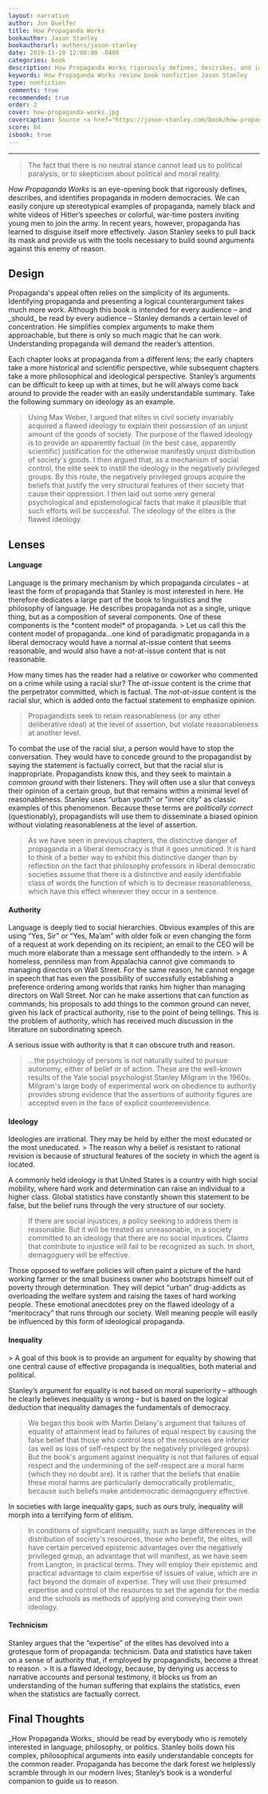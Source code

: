 ```yaml
---
layout: narrative
author: Jon Duelfer
title: How Propaganda Works
bookauthor: Jason Stanley
bookauthorurl: authors/jason-stanley
date: 2019-11-10 12:00:00 -0400
categories: book
description: How Propaganda Works rigorously defines, describes, and identifies propaganda in modern democracies. In today's world, propaganda has learned to wear a number of masks. Jason Stanley provides us with the tools necessary to build sound arguments against this enemy of reason.
keywords: How Propaganda Works review book nonfiction Jason Stanley
type: nonfiction
comments: true
recommended: true
order: 2
cover: how-propaganda-works.jpg
covercaption: Source <a href="https://jason-stanley.com/book/how-propaganda-works/">https://jason-stanley.com/book/how-propaganda-works/</a>
score: 84
isbook: true
---
```

<hr/>

> The fact that there is no neutral stance cannot lead us to political paralysis, or to skepticism about political and moral reality.

_How Propaganda Works_ is an eye-opening book that rigorously defines, describes, and identifies propaganda in modern democracies. We can easily conjure up stereotypical examples of propaganda, namely black and white videos of Hitler’s speeches or colorful, war-time posters inviting young men to join the army. In recent years, however, propaganda has learned to disguise itself more effectively. Jason Stanley seeks to pull back its mask and provide us with the tools necessary to build sound arguments against this enemy of reason.

<h2><strong>Design</strong></h2>
Propaganda's appeal often relies on the simplicity of its arguments. Identifying propaganda and presenting a logical counterargument takes much more work. Although this book is intended for every audience – and _should_ be read by every audience – Stanley demands a certain level of concentration. He simplifies complex arguments to make them approachable, but there is only so much magic that he can work. Understanding propaganda will demand the reader’s attention.

Each chapter looks at propaganda from a different lens; the early chapters take a more historical and scientific perspective, while subsequent chapters take a more philosophical and ideological perspective. Stanley’s arguments can be difficult to keep up with at times, but he will always come back around to provide the reader with an easily understandable summary. Take the following summary on ideology as an example.
> Using Max Weber, I argued that elites in civil society invariably acquired a flawed ideology to explain their possession of an unjust amount of the goods of society. The purpose of the flawed ideology is to provide an apparently factual (in the best case, apparently scientific) justification for the otherwise manifestly unjust distribution of society's goods. I then argued that, as a mechanism of social control, the elite seek to instill the ideology in the negatively privileged groups. By this route, the negatively privileged groups acquire the beliefs that justify the very structural features of their society that cause their oppression. I then laid out some very general psychological and epistemological facts that make it plausible that such efforts will be successful. The ideology of the elites is the flawed ideology.

<h2><strong>Lenses</strong></h2>
<h4><strong>Language</strong></h4>
Language is the primary mechanism by which propaganda circulates – at least the form of propaganda that Stanley is most interested in here. He therefore dedicates a large part of the book to linguistics and the philosophy of language. He describes propaganda not as a single, unique thing, but as a composition of several components. One of these components is the *content model* of propaganda.
> Let us call this the content model of propaganda...one kind of paradigmatic propaganda in a liberal democracy would have a normal at-issue content that seems reasonable, and would also have a not-at-issue content that is not reasonable.

How many times has the reader had a relative or coworker who commented on a crime while using a racial slur? The _at-issue_ content is the crime that the perpetrator committed, which is factual. The _not-at-issue_ content is the racial slur, which is added onto the factual statement to emphasize opinion.
> Propagandists seek to retain reasonableness (or any other deliberative ideal) at the level of assertion, but violate reasonableness at another level.

To combat the use of the racial slur, a person would have to stop the conversation. They would have to concede ground to the propagandist by saying the statement is factually correct, but that the racial slur is inappropriate. Propagandists know this, and they seek to maintain a *common ground* with their listeners. They will often use a slur that conveys their opinion of a certain group, but that remains within a minimal level of reasonableness. Stanley uses “urban youth” or "inner city" as classic examples of this phenomenon. Because these terms are _politically correct_ (questionably), propagandists will use them to disseminate a biased opinion without violating reasonableness at the level of assertion.
> As we have seen in previous chapters, the distinctive danger of propaganda in a liberal democracy is that it goes unnoticed. It is hard to think of a better way to exhibit this distinctive danger than by reflection on the fact that philosophy professors in liberal democratic societies assume that there is a distinctive and easily identifiable class of words the function of which is to decrease reasonableness, which have this effect wherever they occur in a sentence.

<h4><strong>Authority</strong></h4>
Language is deeply tied to social hierarchies. Obvious examples of this are using “Yes, Sir” or “Yes, Ma’am” with older folk or even changing the form of a request at work depending on its recipient; an email to the CEO will be much more elaborate than a message sent offhandedly to the intern. 
> A homeless, penniless man from Appalachia cannot give commands to managing directors on Wall Street. For the same reason, he cannot engage in speech that has even the possibility of successfully establishing a preference ordering among worlds that ranks him higher than managing directors on Wall Street. Nor can he make assertions that can function as commands; his proposals to add things to the common ground can never, given his lack of practical authority, rise to the point of being tellings. This is the problem of authority, which has received much discussion in the literature on subordinating speech.

A serious issue with authority is that it can obscure truth and reason.
> ...the psychology of persons is not naturally suited to pursue autonomy, either of belief or of action. These are the well-known results of the Yale social psychologist Stanley Milgram in the 1960s. Milgram's large body of experimental work on obedience to authority provides strong evidence that the assertions of authority figures are accepted even in the face of explicit countereevidence.

<h4><strong>Ideology</strong></h4>
Ideologies are irrational. They may be held by either the most educated or the most uneducated.
> The reason why a belief is resistant to rational revision is because of structural features of the society in which the agent is located.

A commonly held ideology is that United States is a country with high social mobility, where hard work and determination can raise an individual to a higher class. Global statistics have constantly shown this statement to be false, but the belief runs through the very structure of our society.
> If there are social injustices, a policy seeking to address them is reasonable. But it will be treated as unreasonable, in a society committed to an ideology that there are no social injustices. Claims that contribute to injustice will fail to be recognized as such. In short, demagoguery will be effective.

Those opposed to welfare policies will often paint a picture of the hard working farmer or the small business owner who bootstraps himself out of poverty through determination. They will depict “urban” drug-addicts as overloading the welfare system and raising the taxes of hard working people. These emotional anecdotes prey on the flawed ideology of a “meritocracy” that runs through our society. Well meaning people will easily be influenced by this form of ideological propaganda.

<h4><strong>Inequality</strong></h4>
> A goal of this book is to provide an argument for equality by showing that one central cause of effective propaganda is inequalities, both material and political.

Stanley’s argument for equality is not based on moral superiority – although he clearly believes inequality _is_ wrong – but is based on the logical deduction that inequality damages the fundamentals of democracy.
> We began this book with Martin Delany's argument that failures of equality of attainment lead to failures of equal respect by causing the false belief that those who control less of the resources are inferior (as well as loss of self-respect by the negatively privileged groups). But the book's argument against inequality is not that failures of equal respect and the undermining of the self-respect are a moral harm (which they no doubt are). It is rather that the beliefs that enable these moral harms are particularly democratically problematic, because such beliefs make antidemocratic demagoguery effective.

In societies with large inequality gaps, such as ours truly, inequality will morph into a terrifying form of elitism.
> In conditions of significant inequality, such as large differences in the distribution of society's resources, those who benefit, the elites, will have certain perceived epistemic advantages over the negatively privileged group, an advantage that will manifest, as we have seen from Langton, in practical terms. They will employ their epistemic and practical advantage to claim expertise of issues of value, which are in fact beyond the domain of expertise. They will use their presumed expertise and control of the resources to set the agenda for the media and the schools as methods of applying and conveying their own ideology.

<h4><strong>Technicism</strong></h4>
Stanley argues that the “expertise” of the elites has devolved into a grotesque form of propaganda: technicism. Data and statistics have taken on a sense of authority that, if employed by propagandists, become a threat to reason.
> It is a flawed ideology, because, by denying us access to narrative accounts and personal testimony, it blocks us from an understanding of the human suffering that explains the statistics, even when the statistics are factually correct.

<h2><strong>Final Thoughts</strong></h2>
_How Propaganda Works_ should be read by everybody who is remotely interested in language, philosophy, or politics. Stanley boils down his complex, philosophical arguments into easily understandable concepts for the common reader. Propaganda has become the dark forest we helplessly scramble through in our modern lives; Stanley’s book is a wonderful companion to guide us to reason.